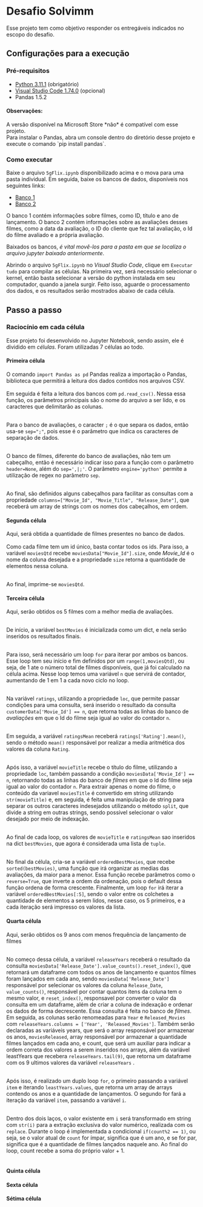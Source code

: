 # Desafio Solvimm

Esse projeto tem como objetivo responder os entregáveis indicados no escopo do desafio.

## Configurações para a execução

### Pré-requisitos

<ul>
  <li><a href="https://www.python.org/downloads/">Python 3.11.1</a> (obrigatório)</li>
  <li><a href="https://code.visualstudio.com/download">Visual Studio Code 1.74.0</a> (opcional)</li>
  <li>Pandas 1.5.2 </li>
</ul>

<h4>Observações:</h4> 
A versão disponível na Microsoft Store *não* é compatível com esse projeto.<br/>
Para instalar o Pandas, abra um console dentro do diretório desse projeto e execute o comando `pip install pandas`.

### Como executar

Baixe o arquivo `5gFlix.ipynb` disponibilizado acima e o mova para uma pasta individual. 
Em seguida, baixe os bancos de dados, disponíveis nos seguintes links:

<ul>
  <li><a href="https://drive.google.com/file/d/1gLsCjaMrL91ECdThq58cZAzB9tPxG18g/view?usp=sharing">Banco 1</a></li>
  <li><a href="https://drive.google.com/file/d/1C_T1w8fc7Oa8MeTo4LMTEcv90IfEOS-6/view?usp=sharing">Banco 2</a></li>
</ul>

O banco 1 contém informações sobre filmes, como ID, título e ano de lançamento. O banco 2 contém informações sobre as avaliações desses filmes, como a data da avaliação, o ID do cliente que fez tal avaliação, o Id do filme avaliado e a própria avaliação.<br/>

Baixados os bancos, *é vital movê-los para a pasta em que se localiza o arquivo jupyter baixado anteriormente*.<br/>

Abrindo o arquivo `5gFlix.ipynb` no *Visual Studio Code*, clique em `Executar tudo` para compilar as células. Na primeira vez, será necessário selecionar o kernel, então basta selecionar a versão do python instalada em seu computador, quando a janela surgir. Feito isso, aguarde o processamento dos dados, e os resultados serão mostrados abaixo de cada célula.

## Passo a passo

### Raciocínio em cada célula

Esse projeto foi desenvolvido no Jupyter Notebook, sendo assim, ele é dividido em *células*. Foram utilizadas 7 células ao todo.

<h4>Primeira célula</h4>

O comando `import Pandas as pd` Pandas realiza a importação o Pandas, biblioteca que permitirá a leitura dos dados contidos nos arquivos CSV. <br/><br/>
Em seguida é feita a leitura dos bancos com `pd.read_csv()`. Nessa essa função, os parâmetros principais são o nome do arquivo a ser lido, e os caracteres que delimitarão as colunas. <br/><br/>

Para o banco de avaliações, o caracter `;` é o que separa os dados, então usa-se `sep=";"`, pois esse é o parâmetro que indica os caracteres de separação de dados.<br/><br/>

O banco de filmes, diferente do banco de avaliações, não tem um cabeçalho, então é necessário indicar isso para a função com o parâmetro `header=None`, além do `sep=',|;'`. O parâmetro `engine='python'` permite a utilização de regex no parâmetro `sep`. <br/><br/>

Ao final, são definidos alguns cabeçalhos para facilitar as consultas com a propriedade `columns=["Movie_Id", "Movie_Title", "Release_Date"]`, que receberá um array de strings com os nomes dos cabeçalhos, em ordem.

<h4>Segunda célula</h4>

Aqui, será obtida a quantidade de filmes presentes no banco de dados. <br/><br/>
Como cada filme tem um id único, basta contar todos os ids. Para isso, a variável `moviesQtd` recebe `moviesData["Movie_Id"].size`, onde *Movie_Id* é o nome da coluna desejada e a propriedade `size` retorna a quantidade de elementos nessa coluna.<br/><br/>

Ao final, imprime-se `moviesQtd`.

<h4>Terceira célula</h4>

Aqui, serão obtidos os 5 filmes com a melhor media de avaliações. <br/><br/>

De início, a variável `bestMovies` é inicializada como um dict, e nela serão inseridos os resultados finais. <br/><br/>

Para isso, será necessário um loop `for` para iterar por ambos os bancos. Esse loop tem seu início e fim definidos por um `range(1,moviesQtd)`, ou seja, de 1 ate o número total de filmes disponíveis, que já foi calculado na célula acima. Nesse loop temos uma variável `n` que servirá de contador, aumentando de 1 em 1 a cada novo ciclo no loop.<br/><br/>

Na variável `ratings`, utilizando a propriedade `loc`, que permite passar condições para uma consulta, será inserido o resultado da consulta `customerData['Movie_Id'] == n`, que retorna todas as linhas do banco de *avaliações* em que o Id do filme seja igual ao valor do contador `n`. <br/><br/>

Em seguida, a variável `ratingsMean` receberá `ratings['Rating'].mean()`, sendo o método `mean()` responsável por realizar a media aritmética dos valores da coluna `Rating`. <br/><br/>

Após isso, a variável `movieTitle` recebe o título do filme, utilizando a propriedade `loc`, também passando a condição `moviesData['Movie_Id'] == n`, retornando todas as linhas do banco de *filmes* em que o Id do filme seja igual ao valor do contador `n`. Para extrair apenas o nome do filme, o conteúdo da variavel `moviesTitle` é convertido em string utilizando `str(movieTitle)` e, em seguida, é feita uma manipulação de string para separar os outros caracteres indesejados utilizando o método `split`, que divide a string em outras strings, sendo possível selecionar o valor desejado por meio de indexação. <br/><br/>

Ao final de cada loop, os valores de `movieTitle` e `ratingsMean` sao inseridos na dict `bestMovies`, que agora é considerada uma lista de `tuple`. <br/><br/>

No final da célula, cria-se a variável `orderedBestMovies`, que recebe `sorted(bestMovies)`, uma função que irá organizar as medias das avaliações, da maior para a menor. Essa função recebe parâmetros como o `reverse=True`, que inverte a ordem da ordenação, pois o default dessa função ordena de forma crescente. Finalmente, um loop `for` irá iterar a variável `orderedBestMovies[:5]`, sendo o valor entre os colchetes a quantidade de elementos a serem lidos, nesse caso, os 5 primeiros, e a cada iteração será impresso os valores da lista. 

<h4>Quarta célula</h4>

Aqui, serão obtidos os 9 anos com menos frequência de lançamento de filmes <br/><br/>

No começo dessa célula, a variável `releaseYears` receberá o resultado da consulta `moviesData['Release_Date'].value_counts().reset_index()`, que retornará um dataframe com todos os anos de lançamento e quantos filmes foram lançados em cada ano, sendo `moviesData['Release_Date']` responsável por selecionar os valores da coluna `Release_Date`, `value_counts()`, responsável por contar quantos itens da coluna tem o mesmo valor, e `reset_index()`, responsavel por converter o valor da consulta em um dataframe, além de criar a coluna de indexação e ordenar os dados de forma decrescente. Essa consulta é feita no banco de *filmes*. Em seguida, as colunas serão renomeadas para `Year` e `Released_Movies` com `releaseYears.columns = ['Year', 'Released_Movies']`. Também serão declaradas as variáveis years, que será o array responsável por armazenar os anos, `moviesReleased`, array responsável por armazenar a quantidade filmes lançados em cada ano, e count, que será um auxiliar para indicar a ordem correta dos valores a serem inseridos nos arrays, além da variável leastYears que recebera `releaseYears.tail(9)`, que retorna um dataframe com os 9 ultimos valores da variável `releaseYears` .<br/><br/>

Após isso, é realizado um duplo loop `for`, o primeiro passando a variável `item` e iterando `leastYears.values`, que retorna um array de arrays contendo os anos e a quantidade de lançamentos. O segundo for fará a iteração da variável `item`, passando a variável `i`.<br/><br/>

Dentro dos dois laços, o valor existente em `i` será transformado em string com `str(i)` para a extração exclusiva do valor numérico, realizada com os `replace`. Durante o loop é implementada a condicional `if(count%2 == 1)`, ou seja, se o valor atual de `count` for ímpar, significa que é um ano, e se for par, significa que é a quantidade de filmes lançados naquele ano. Ao final do loop, count recebe a soma do próprio valor + 1. <br/><br/>


<h4>Quinta célula</h4>

<h4>Sexta célula</h4>

<h4>Sétima célula</h4>



